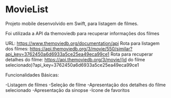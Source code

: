 # MovieList

Projeto mobile desenvolvido em Swift, para listagem de filmes.

Foi utilizada a API da themoviedb para recuperar informações dos filmes

URL: https://www.themoviedb.org/documentation/api
Rota para listagem dos filmes: https://api.themoviedb.org/3/movie/550/similar?api_key=3762450a6d6933a5ce25ea49eca99ce1
Rota para recuperar detalhes do filme: https://api.themoviedb.org/3/movie/(id do filme selecionado)?api_key=3762450a6d6933a5ce25ea49eca99ce1

Funcionalidades Básicas:

-Listagem de filmes
-Seleção de filme
-Apresentação dos detalhes do filme selecionado
-Apresentação da sinopse
-Icone de favoritos
